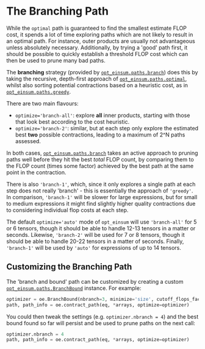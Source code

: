 # The Branching Path

While the `optimal` path is guaranteed to find the smallest estimate FLOP
cost, it spends a lot of time exploring paths which are not likely to result in
an optimal path. For instance, outer products are usually not advantageous
unless absolutely necessary. Additionally, by trying a 'good' path first, it
should be possible to quickly establish a threshold FLOP cost which can then be
used to prune many bad paths.

The **branching** strategy (provided by [`opt_einsum.paths.branch`](../api_reference.md#opt_einsumpathsbranch)) does
this by taking the recursive, depth-first approach of
[`opt_einsum.paths.optimal`](../api_reference.md#opt_einsumpathsoptimal), whilst also sorting potential contractions
based on a heuristic cost, as in [`opt_einsum.paths.greedy`](../api_reference.md#opt_einsumpathsgreedy).

There are two main flavours:

- `optimize='branch-all'`: explore **all** inner products, starting with
  those that look best according to the cost heuristic.
- `optimize='branch-2'`: similar, but at each step only explore the
  estimated best **two** possible contractions, leading to a maximum of
  2^N paths assessed.

In both cases, [`opt_einsum.paths.branch`](../api_reference.md#opt_einsumpathsbranch) takes an active approach to
pruning paths well before they hit the best *total* FLOP count, by comparing
them to the FLOP count (times some factor) achieved by the best path at the
same point in the contraction.

There is also `'branch-1'`, which, since it only explores a single path at
each step does not really 'branch' - this is essentially the approach of
`'greedy'`.
In comparison, `'branch-1'` will be slower for large expressions, but for
small to medium expressions it might find slightly higher quality contractions
due to considering individual flop costs at each step.

The default `optimize='auto'` mode of `opt_einsum` will use
`'branch-all'` for 5 or 6 tensors, though it should be able to handle
12-13 tensors in a matter or seconds. Likewise, `'branch-2'` will be used for
7 or 8 tensors, though it should be able to handle 20-22 tensors in a matter of
seconds. Finally, `'branch-1'` will be used by `'auto'` for expressions of
up to 14 tensors.


Customizing the Branching Path
------------------------------

The 'branch and bound' path can be customized by creating a custom
[`opt_einsum.paths.BranchBound`](../api_reference.md#opt_einsumpathsbranchbound) instance. For example:

```python
optimizer = oe.BranchBound(nbranch=3, minimize='size', cutoff_flops_factor=None)
path, path_info = oe.contract_path(eq, *arrays, optimize=optimizer)
```

You could then tweak the settings (e.g. `optimizer.nbranch = 4`) and the best
bound found so far will persist and be used to prune paths on the next call:

```python
optimizer.nbranch = 4
path, path_info = oe.contract_path(eq, *arrays, optimize=optimizer)
```
